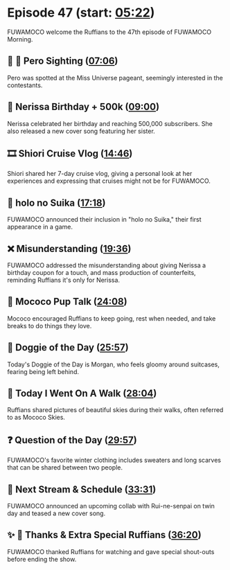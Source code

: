 # Episode 47 (start: [05:22](https://youtu.be/duICxeTSRJo?t=05m22s))

FUWAMOCO welcome the Ruffians to the 47th episode of FUWAMOCO Morning.

## 👀 💜 Pero Sighting ([07:06](https://youtu.be/duICxeTSRJo?t=07m06s))

Pero was spotted at the Miss Universe pageant, seemingly interested in the contestants.

## 🎂 Nerissa Birthday + 500k ([09:00](https://youtu.be/duICxeTSRJo?t=09m00s))

Nerissa celebrated her birthday and reaching 500,000 subscribers. She also released a new cover song featuring her sister.

## 🎞️ Shiori Cruise Vlog ([14:46](https://youtu.be/duICxeTSRJo?t=14m46s))

Shiori shared her 7-day cruise vlog, giving a personal look at her experiences and expressing that cruises might not be for FUWAMOCO.

## 🍉 holo no Suika ([17:18](https://youtu.be/duICxeTSRJo?t=17m18s))

FUWAMOCO announced their inclusion in "holo no Suika," their first appearance in a game.

## ❌ Misunderstanding ([19:36](https://youtu.be/duICxeTSRJo?t=19m36s))

FUWAMOCO addressed the misunderstanding about giving Nerissa a birthday coupon for a touch, and mass production of counterfeits, reminding Ruffians it's only for Nerissa.

## 📣 Mococo Pup Talk ([24:08](https://youtu.be/duICxeTSRJo?t=24m08s))

Mococo encouraged Ruffians to keep going, rest when needed, and take breaks to do things they love.

## 🐶 Doggie of the Day ([25:57](https://youtu.be/duICxeTSRJo?t=25m57s))

Today's Doggie of the Day is Morgan, who feels gloomy around suitcases, fearing being left behind.

## 🚶 Today I Went On A Walk ([28:04](https://youtu.be/duICxeTSRJo?t=28m04s))

Ruffians shared pictures of beautiful skies during their walks, often referred to as Mococo Skies.

## ❓ Question of the Day ([29:57](https://youtu.be/duICxeTSRJo?t=29m57s))

FUWAMOCO's favorite winter clothing includes sweaters and long scarves that can be shared between two people.

## 📅 Next Stream & Schedule ([33:31](https://youtu.be/duICxeTSRJo?t=33m31s))

FUWAMOCO announced an upcoming collab with Rui-ne-senpai on twin day and teased a new cover song.

## ✨ 🐾 Thanks & Extra Special Ruffians ([36:20](https://youtu.be/duICxeTSRJo?t=36m20s))

FUWAMOCO thanked Ruffians for watching and gave special shout-outs before ending the show.
